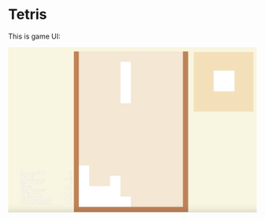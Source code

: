 # Tetris

This is game UI:

![image](https://github.com/JaneHuang0304/Tetris/blob/master/%E6%96%B9%E5%A1%8A.png)
